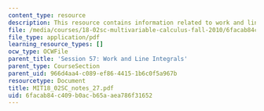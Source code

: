 ```yaml
---
content_type: resource
description: This resource contains information related to work and line integrals.
file: /media/courses/18-02sc-multivariable-calculus-fall-2010/6facab84c409b0acb65aaea786f31652_MIT18_02SC_notes_27.pdf
file_type: application/pdf
learning_resource_types: []
ocw_type: OCWFile
parent_title: 'Session 57: Work and Line Integrals'
parent_type: CourseSection
parent_uid: 966d4aa4-c089-ef86-4415-1b6c0f5a967b
resourcetype: Document
title: MIT18_02SC_notes_27.pdf
uid: 6facab84-c409-b0ac-b65a-aea786f31652
---
```

